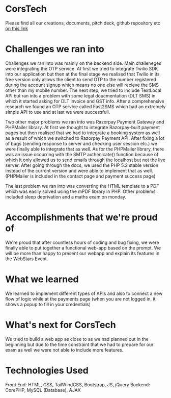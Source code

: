 # CorsTech
Please find all our creations, documents, pitch deck, github repository etc [on this link](https://drive.google.com/drive/folders/1kmVxl5_4_1lDbCu8iKSXbB1fcBNSFAiR?usp=sharing)

# Challenges we ran into
Challenges we ran into was mainly on the backend side. Main challeneges were integrating the OTP service. At first we tried to integrate Twilio SDK into our application but then at the final stage we realised that Twilio in its free version only allows the client to send OTP to the number registered during the account signup which means no one else will recieve the SMS other than my mobile number. The next step, we tried to include TextLocal API but ran into a problem with some legal doucmentation (DLT SMS) in which it started asking for DLT invoice and GST info. After a comprehensive research we found an OTP service called Fast2SMS which had an extremely simple API to use and at last we were successfull.

Two other major problems we ran into was Razorpay Payment Gateway and PHPMailer library. At first we thought to integrate Razorpay-built payment pages but then realised that we had to integrate a booking system as well as a result of which we switched to Razorpay Payment API. After fixing a lot of bugs (sending response to server and checking user session etc.) we were finally able to integrate that as well. As for the PHPMailer library, there was an issue occurring with the SMTP authenicate() function because of which it only allowed us to send emails through the localhost but not the live server. After going through the docs, we used the PHP 5.2 stable version instead of the current version and were able to implement that as well. (PHPMailer is included in the contact page and payment success page)

The last problem we ran into was converting the HTML template to a PDF which was easily solved using the mPDF library in PHP.
Other problems included sleep deprivation and a maths exam on monday.

# Accomplishments that we're proud of
We're proud that after countless hours of coding and bug fixing, we were finally able to put together a functional web-app based on the prompt. We will be more than happy to present our webapp and explain its features in the WebStars Event.

# What we learned
We learned to implement different types of APIs and also to connect a new flow of logic while at the payments page (when you are not logged in, it shows a popup to fill in your credentials)

# What's next for CorsTech
We tried to build a web app as close to as we had planned out in the beginning but due to the time constraint that we had to prepare for our exam as well we were not able to include more features.

# Technologies Used
Front End: HTML, CSS, TailWindCSS, Bootstrap, JS, jQuery
Backend: CorePHP, MySQL (Database), AJAX
